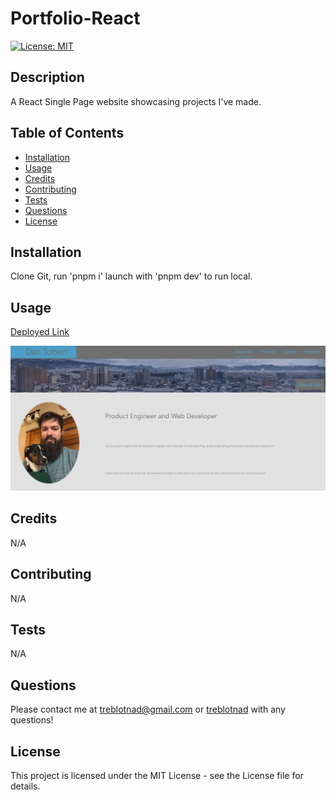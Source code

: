 # Portfolio-React

[![License: MIT](https://img.shields.io/badge/License-MIT-yellow.svg)](https://opensource.org/licenses/MIT)

## Description

A React Single Page website showcasing projects I've made.

## Table of Contents

- [Installation](#installation)
- [Usage](#usage)
- [Credits](#credits)
- [Contributing](#contributing)
- [Tests](#tests)
- [Questions](#questions)
- [License](#license)

## Installation

Clone Git, run 'pnpm i' launch with 'pnpm dev' to run local.

## Usage

[Deployed Link](https://main--graceful-sunburst-f765f2.netlify.app/)

![Deployed Image](./public/images/deployed.jpg)

## Credits

N/A

## Contributing

N/A

## Tests

N/A

## Questions

Please contact me at [treblotnad@gmail.com](mailto:treblotnad@gmail.com) or [treblotnad](github.com/treblotnad) with any questions!

## License

This project is licensed under the MIT License - see the License file for details.
